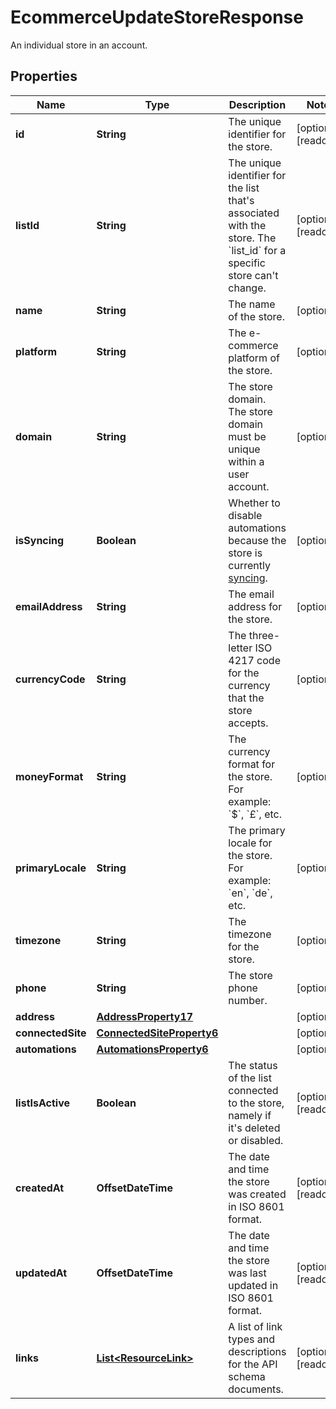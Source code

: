 

# EcommerceUpdateStoreResponse

An individual store in an account.

## Properties

| Name | Type | Description | Notes |
|------------ | ------------- | ------------- | -------------|
|**id** | **String** | The unique identifier for the store. |  [optional] [readonly] |
|**listId** | **String** | The unique identifier for the list that&#39;s associated with the store. The &#x60;list_id&#x60; for a specific store can&#39;t change. |  [optional] [readonly] |
|**name** | **String** | The name of the store. |  [optional] |
|**platform** | **String** | The e-commerce platform of the store. |  [optional] |
|**domain** | **String** | The store domain.  The store domain must be unique within a user account. |  [optional] |
|**isSyncing** | **Boolean** | Whether to disable automations because the store is currently [syncing](https://mailchimp.com/developer/marketing/docs/e-commerce/#pausing-store-automations). |  [optional] |
|**emailAddress** | **String** | The email address for the store. |  [optional] |
|**currencyCode** | **String** | The three-letter ISO 4217 code for the currency that the store accepts. |  [optional] |
|**moneyFormat** | **String** | The currency format for the store. For example: &#x60;$&#x60;, &#x60;£&#x60;, etc. |  [optional] |
|**primaryLocale** | **String** | The primary locale for the store. For example: &#x60;en&#x60;, &#x60;de&#x60;, etc. |  [optional] |
|**timezone** | **String** | The timezone for the store. |  [optional] |
|**phone** | **String** | The store phone number. |  [optional] |
|**address** | [**AddressProperty17**](AddressProperty17.md) |  |  [optional] |
|**connectedSite** | [**ConnectedSiteProperty6**](ConnectedSiteProperty6.md) |  |  [optional] |
|**automations** | [**AutomationsProperty6**](AutomationsProperty6.md) |  |  [optional] |
|**listIsActive** | **Boolean** | The status of the list connected to the store, namely if it&#39;s deleted or disabled. |  [optional] [readonly] |
|**createdAt** | **OffsetDateTime** | The date and time the store was created in ISO 8601 format. |  [optional] [readonly] |
|**updatedAt** | **OffsetDateTime** | The date and time the store was last updated in ISO 8601 format. |  [optional] [readonly] |
|**links** | [**List&lt;ResourceLink&gt;**](ResourceLink.md) | A list of link types and descriptions for the API schema documents. |  [optional] [readonly] |



